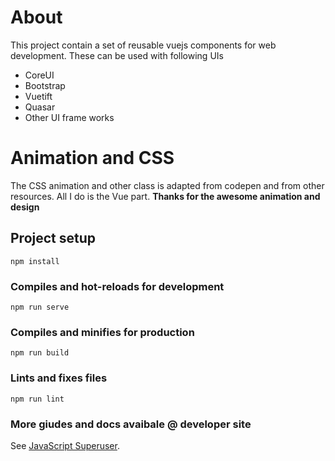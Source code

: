 # About
This project contain a set of reusable vuejs components for web development. These can be used with following UIs
* CoreUI
* Bootstrap
* Vuetift
* Quasar
* Other UI frame works

# Animation and CSS
The CSS animation and other class is adapted from codepen and from other resources. All I do is the Vue part. **Thanks for the awesome animation and design**
## Project setup
```
npm install
```

### Compiles and hot-reloads for development
```
npm run serve
```

### Compiles and minifies for production
```
npm run build
```

### Lints and fixes files
```
npm run lint
```

### More giudes and docs avaibale @ developer site
See [JavaScript Superuser](https://javascriptsu.wordpress.com).
